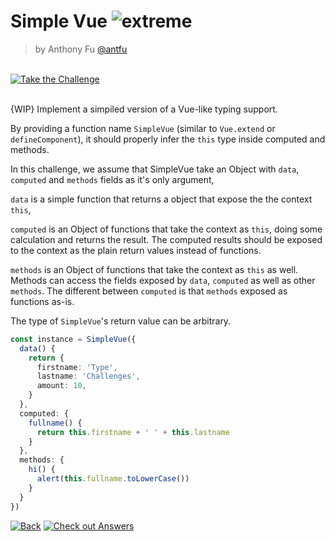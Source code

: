 <!--info-header-start--><h1>Simple Vue <img src="https://img.shields.io/badge/-extreme-purple" alt="extreme"/></h1><blockquote><p>by Anthony Fu <a href="https://github.com/antfu" target="_blank">@antfu</a></p></blockquote><br><a href="https://type-challenges.netlify.app/case/6/play" target="_blank"><img src="https://img.shields.io/badge/-Take%20the%20Challenge-blue?logo=typescript" alt="Take the Challenge"/></a> <br><br><!--info-header-end-->

{WIP} Implement a simpiled version of a Vue-like typing support.

By providing a function name `SimpleVue` (similar to `Vue.extend` or `defineComponent`), it should properly infer the `this` type inside computed and methods.

In this challenge, we assume that SimpleVue take an Object with `data`, `computed` and `methods` fields as it's only argument,

`data` is a simple function that returns a object that expose the the context `this`,

`computed` is an Object of functions that take the context as `this`, doing some calculation and returns the result. The computed results should be exposed to the context as the plain return values instead of functions.

`methods` is an Object of functions that take the context as `this` as well. Methods can access the fields exposed by `data`, `computed` as well as other `methods`. The different between `computed` is that `methods` exposed as functions as-is.

The type of `SimpleVue`'s return value can be arbitrary.

```ts
const instance = SimpleVue({
  data() {
    return {
      firstname: 'Type',
      lastname: 'Challenges',
      amount: 10,
    }
  },
  computed: {
    fullname() {
      return this.firstname + ' ' + this.lastname
    }
  },
  methods: {
    hi() {
      alert(this.fullname.toLowerCase())
    }
  }
})
```

<!--info-footer-start--><a href="../../README.md" target="_blank"><img src="https://img.shields.io/badge/-Back-grey" alt="Back"/></a> <a href="https://type-challenges.netlify.app/case/6/answers" target="_blank"><img src="https://img.shields.io/badge/-Check%20out%20Answers-F59BAF?logo=awesome-lists&logoColor=white" alt="Check out Answers"/></a> <!--info-footer-end-->